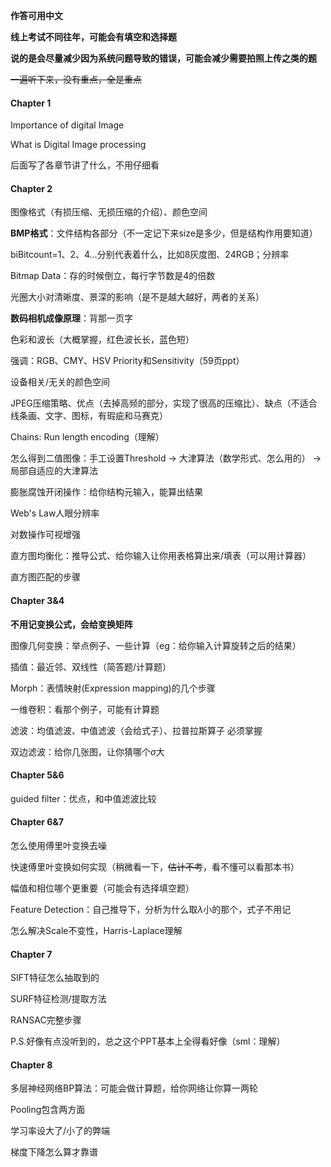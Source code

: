 **作答可用中文**

**线上考试不同往年，可能会有填空和选择题**

**说的是会尽量减少因为系统问题导致的错误，可能会减少需要拍照上传之类的题**

~~一遍听下来，没有重点，全是重点~~



#### Chapter 1

Importance of digital Image

What is Digital Image processing

后面写了各章节讲了什么，不用仔细看



#### Chapter 2

图像格式（有损压缩、无损压缩的介绍）、颜色空间

**BMP格式**：文件结构各部分（不一定记下来size是多少，但是结构作用要知道）

biBitcount=1、2、4...分别代表着什么，比如8灰度图、24RGB；分辨率

Bitmap Data：存的时候倒立，每行字节数是4的倍数

光圈大小对清晰度、景深的影响（是不是越大越好，两者的关系）

**数码相机成像原理**：背那一页字

色彩和波长（大概掌握，红色波长长，蓝色短）

强调：RGB、CMY、HSV   Priority和Sensitivity（59页ppt）

设备相关/无关的颜色空间

JPEG压缩策略、优点（去掉高频的部分，实现了很高的压缩比）、缺点（不适合线条画、文字、图标，有瑕疵和马赛克）

Chains: Run length encoding（理解）



怎么得到二值图像：手工设置Threshold -> 大津算法（数学形式、怎么用的） -> 局部自适应的大津算法

膨胀腐蚀开闭操作：给你结构元输入，能算出结果



Web's Law人眼分辨率

对数操作可视增强

直方图均衡化：推导公式、给你输入让你用表格算出来/填表（可以用计算器）

直方图匹配的步骤



#### Chapter 3&4

**不用记变换公式，会给变换矩阵**

图像几何变换：举点例子、一些计算（eg：给你输入计算旋转之后的结果）

插值：最近邻、双线性（简答题/计算题）

Morph：表情映射(Expression mapping)的几个步骤



一维卷积：看那个例子，可能有计算题

滤波：均值滤波、中值滤波（会给式子）、拉普拉斯算子 必须掌握

双边滤波：给你几张图，让你猜哪个$\sigma$大



#### Chapter 5&6

guided filter：优点，和中值滤波比较



#### Chapter 6&7

怎么使用傅里叶变换去噪

快速傅里叶变换如何实现（稍微看一下，~~估计不考~~，看不懂可以看那本书）

幅值和相位哪个更重要（可能会有选择填空题）

Feature Detection：自己推导下，分析为什么取$\lambda$小的那个，式子不用记

怎么解决Scale不变性，Harris-Laplace理解



#### Chapter 7

SIFT特征怎么抽取到的

SURF特征检测/提取方法

RANSAC完整步骤

P.S.好像有点没听到的，总之这个PPT基本上全得看好像（sml：理解）



#### Chapter 8

多层神经网络BP算法：可能会做计算题，给你网络让你算一两轮

Pooling包含两方面

学习率设大了/小了的弊端

梯度下降怎么算才靠谱
